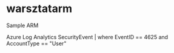 # warsztatarm
Sample ARM

Azure Log Analytics
SecurityEvent
| where EventID == 4625 and AccountType == "User"
